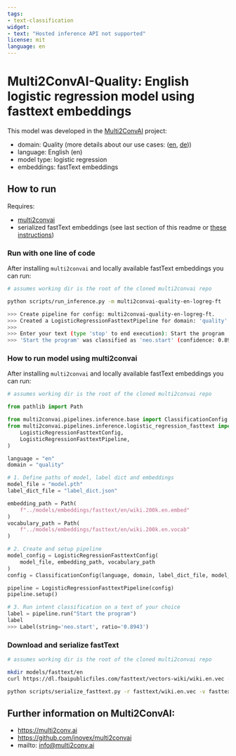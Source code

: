 ```yaml
---
tags:
- text-classification
widget:
- text: "Hosted inference API not supported"
license: mit
language: en
---
```


# Multi2ConvAI-Quality: English logistic regression model using fasttext embeddings

This model was developed in the [Multi2ConvAI](https://multi2conv.ai) project:
- domain: Quality (more details about our use cases: ([en](https://multi2convai/en/blog/use-cases), [de](https://multi2convai/en/blog/use-cases)))
- language: English (en)
- model type: logistic regression
- embeddings: fastText embeddings

## How to run

Requires: 
- [multi2convai](https://github.com/inovex/multi2convai)
- serialized fastText embeddings (see last section of this readme or [these instructions](https://github.com/inovex/multi2convai/models/embeddings.README.md))

### Run with one line of code

After installing `multi2convai` and locally available fastText embeddings you can run:

````bash
# assumes working dir is the root of the cloned multi2convai repo

python scripts/run_inference.py -m multi2convai-quality-en-logreg-ft

>>> Create pipeline for config: multi2convai-quality-en-logreg-ft.
>>> Created a LogisticRegressionFasttextPipeline for domain: 'quality' and language 'en'.
>>> 
>>> Enter your text (type 'stop' to end execution): Start the program
>>> 'Start the program' was classified as 'neo.start' (confidence: 0.8943)
````

### How to run model using multi2convai 

After installing `multi2convai` and locally available fastText embeddings you can run:

````python
# assumes working dir is the root of the cloned multi2convai repo

from pathlib import Path

from multi2convai.pipelines.inference.base import ClassificationConfig
from multi2convai.pipelines.inference.logistic_regression_fasttext import (
    LogisticRegressionFasttextConfig,
    LogisticRegressionFasttextPipeline,
)

language = "en"
domain = "quality"

# 1. Define paths of model, label dict and embeddings
model_file = "model.pth"
label_dict_file = "label_dict.json"

embedding_path = Path(
    f"../models/embeddings/fasttext/en/wiki.200k.en.embed"
)
vocabulary_path = Path(
    f"../models/embeddings/fasttext/en/wiki.200k.en.vocab"
)

# 2. Create and setup pipeline
model_config = LogisticRegressionFasttextConfig(
    model_file, embedding_path, vocabulary_path
)
config = ClassificationConfig(language, domain, label_dict_file, model_config)

pipeline = LogisticRegressionFasttextPipeline(config)
pipeline.setup()

# 3. Run intent classification on a text of your choice
label = pipeline.run("Start the program")
label
>>> Label(string='neo.start', ratio='0.8943')
````

### Download and serialize fastText
````bash
# assumes working dir is the root of the cloned multi2convai repo

mkdir models/fasttext/en
curl https://dl.fbaipublicfiles.com/fasttext/vectors-wiki/wiki.en.vec --output models/fasttext/en/wiki.en.vec

python scripts/serialize_fasttext.py -r fasttext/wiki.en.vec -v fasttext/en/wiki.200k.en.vocab -e fasttext/en/wiki.200k.en.embed -n 200000


````

## Further information on Multi2ConvAI:
- https://multi2conv.ai
- https://github.com/inovex/multi2convai
- mailto: info@multi2conv.ai